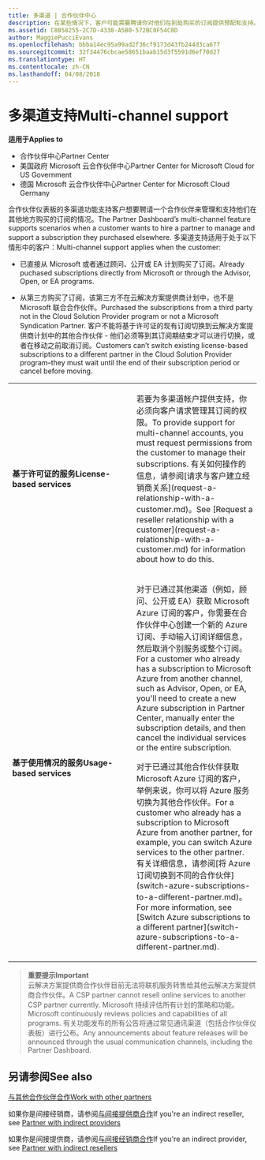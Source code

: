 ```yaml
---
title: 多渠道 | 合作伙伴中心
description: 在某些情况下，客户可能需要聘请你对他们在别处购买的订阅提供预配和支持。
ms.assetid: C8B58255-2C7D-4338-A5B0-572BC0F54C0D
author: MaggiePucciEvans
ms.openlocfilehash: bbba14ec95a99ad2f36cf9173d43fb244d3ca677
ms.sourcegitcommit: 32f34476cbcae58651baab15d3f5591d6ef70d27
ms.translationtype: HT
ms.contentlocale: zh-CN
ms.lasthandoff: 04/08/2018
---
```

# <a name="multi-channel-support"></a><span data-ttu-id="d4476-103">多渠道支持</span><span class="sxs-lookup"><span data-stu-id="d4476-103">Multi-channel support</span></span>

**<span data-ttu-id="d4476-104">适用于</span><span class="sxs-lookup"><span data-stu-id="d4476-104">Applies to</span></span>**

-  <span data-ttu-id="d4476-105">合作伙伴中心</span><span class="sxs-lookup"><span data-stu-id="d4476-105">Partner Center</span></span>
-  <span data-ttu-id="d4476-106">美国政府 Microsoft 云合作伙伴中心</span><span class="sxs-lookup"><span data-stu-id="d4476-106">Partner Center for Microsoft Cloud for US Government</span></span>
-  <span data-ttu-id="d4476-107">德国 Microsoft 云合作伙伴中心</span><span class="sxs-lookup"><span data-stu-id="d4476-107">Partner Center for Microsoft Cloud Germany</span></span>

<span data-ttu-id="d4476-108">合作伙伴仪表板的多渠道功能支持客户想要聘请一个合作伙伴来管理和支持他们在其他地方购买的订阅的情况。</span><span class="sxs-lookup"><span data-stu-id="d4476-108">The Partner Dashboard’s multi-channel feature supports scenarios when a customer wants to hire a partner to manage and support a subscription they purchased elsewhere.</span></span> <span data-ttu-id="d4476-109">多渠道支持适用于处于以下情形中的客户：</span><span class="sxs-lookup"><span data-stu-id="d4476-109">Multi-channel support applies when the customer:</span></span>

-   <span data-ttu-id="d4476-110">已直接从 Microsoft 或者通过顾问、公开或 EA 计划购买了订阅。</span><span class="sxs-lookup"><span data-stu-id="d4476-110">Already puchased subscriptions directly from Microsoft or through the Advisor, Open, or EA programs.</span></span>

-   <span data-ttu-id="d4476-111">从第三方购买了订阅，该第三方不在云解决方案提供商计划中，也不是 Microsoft 联合合作伙伴。</span><span class="sxs-lookup"><span data-stu-id="d4476-111">Purchased the subscriptions from a third party not in the Cloud Solution Provider program or not a Microsoft Syndication Partner.</span></span> <span data-ttu-id="d4476-112">客户不能将基于许可证的现有订阅切换到云解决方案提供商计划中的其他合作伙伴 - 他们必须等到其订阅期结束才可以进行切换，或者在移动之前取消订阅。</span><span class="sxs-lookup"><span data-stu-id="d4476-112">Customers can’t switch existing license-based subscriptions to a different partner in the Cloud Solution Provider program–they must wait until the end of their subscription period or cancel before moving.</span></span>


<table>
<colgroup>
<col width="50%" />
<col width="50%" />
</colgroup>
<tbody>
<tr class="odd">
<td><p><strong><span data-ttu-id="d4476-113">基于许可证的服务</span><span class="sxs-lookup"><span data-stu-id="d4476-113">License-based services</span></span></strong></p></td>
<td><p><span data-ttu-id="d4476-114">若要为多渠道帐户提供支持，你必须向客户请求管理其订阅的权限。</span><span class="sxs-lookup"><span data-stu-id="d4476-114">To provide support for multi-channel accounts, you must request permissions from the customer to manage their subscriptions.</span></span> <span data-ttu-id="d4476-115">有关如何操作的信息，请参阅[请求与客户建立经销商关系](request-a-relationship-with-a-customer.md)。</span><span class="sxs-lookup"><span data-stu-id="d4476-115">See [Request a reseller relationship with a customer](request-a-relationship-with-a-customer.md) for information about how to do this.</span></span></p></td>
</tr>
<tr class="even">
<td><p><strong><span data-ttu-id="d4476-116">基于使用情况的服务</span><span class="sxs-lookup"><span data-stu-id="d4476-116">Usage-based services</span></span></strong></p></td>
<td>
<p><span data-ttu-id="d4476-117">对于已通过其他渠道（例如，顾问、公开或 EA）获取 Microsoft Azure 订阅的客户，你需要在合作伙伴中心创建一个新的 Azure 订阅、手动输入订阅详细信息，然后取消个别服务或整个订阅。</span><span class="sxs-lookup"><span data-stu-id="d4476-117">For a customer who already has a subscription to Microsoft Azure from another channel, such as Advisor, Open, or EA, you'll need to create a new Azure subscription in Partner Center, manually enter the subscription details, and then cancel the individual services or the entire subscription.</span></span></p>
<p><span data-ttu-id="d4476-118">对于已通过其他合作伙伴获取 Microsoft Azure 订阅的客户，举例来说，你可以将 Azure 服务切换为其他合作伙伴。</span><span class="sxs-lookup"><span data-stu-id="d4476-118">For a customer who already has a subscription to Microsoft Azure from another partner, for example, you can switch Azure services to the other partner.</span></span> <span data-ttu-id="d4476-119">有关详细信息，请参阅[将 Azure 订阅切换到不同的合作伙伴](switch-azure-subscriptions-to-a-different-partner.md)。</span><span class="sxs-lookup"><span data-stu-id="d4476-119">For more information, see [Switch Azure subscriptions to a different partner](switch-azure-subscriptions-to-a-different-partner.md).</span></span></p>
</td>
</tr>
</tbody>
</table>

>**<span data-ttu-id="d4476-120">重要提示</span><span class="sxs-lookup"><span data-stu-id="d4476-120">Important</span></span>**<br>
<span data-ttu-id="d4476-121">云解决方案提供商合作伙伴目前无法将联机服务转售给其他云解决方案提供商合作伙伴。</span><span class="sxs-lookup"><span data-stu-id="d4476-121">A CSP partner cannot resell online services to another CSP partner currently.</span></span> <span data-ttu-id="d4476-122">Microsoft 持续评估所有计划的策略和功能。</span><span class="sxs-lookup"><span data-stu-id="d4476-122">Microsoft continuously reviews policies and capabilities of all programs.</span></span> <span data-ttu-id="d4476-123">有关功能发布的所有公告将通过常见通讯渠道（包括合作伙伴仪表板）进行公布。</span><span class="sxs-lookup"><span data-stu-id="d4476-123">Any announcements about feature releases will be announced through the usual communication channels, including the Partner Dashboard.</span></span> 

## <a name="see-also"></a><span data-ttu-id="d4476-124">另请参阅</span><span class="sxs-lookup"><span data-stu-id="d4476-124">See also</span></span>

[<span data-ttu-id="d4476-125">与其他合作伙伴合作</span><span class="sxs-lookup"><span data-stu-id="d4476-125">Work with other partners</span></span>](work-with-other-partners.md)

<span data-ttu-id="d4476-126">如果你是间接经销商，请参阅[与间接提供商合作](indirect-reseller-tasks-in-partner-center.md)</span><span class="sxs-lookup"><span data-stu-id="d4476-126">If you're an indirect reseller, see [Partner with indirect providers](indirect-reseller-tasks-in-partner-center.md)</span></span>

<span data-ttu-id="d4476-127">如果你是间接提供商，请参阅[与间接经销商合作](indirect-provider-tasks-in-partner-center.md)</span><span class="sxs-lookup"><span data-stu-id="d4476-127">If you're an indirect provider, see [Partner with indirect resellers](indirect-provider-tasks-in-partner-center.md)</span></span> 

 

 



